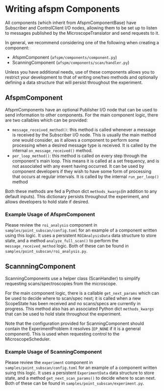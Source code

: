 # Writing afspm Components

All components (which inherit from AfspmComponentBase) have Subscriber and ControlClient I/O nodes, allowing them to be set up to listen to messages published by the MicroscopeTranslator and send requests to it.

In general, we recommend considering one of the following when creating a component:
- AfspmComponent (```afspm/components/component.py```)
- ScanningComponent (```afspm/components/scan/handler.py```)

Unless you have additional needs, use of these components allows you to restrict your development to that of writing one/two methods and optionally defining a data structure that will persist throughout the experiment.

## AfspmComponent

AfspmComponents have an optional Publisher I/O node that can be used to send information to other components. For the main component logic, there are two callables which can be provided:
- ```message_received_method()```: this method is called whenever a message is received by the Subscriber I/O node. This is usually the main method one would consider, as it allows a component to perform some processing when a desired message type is received. It is called by the internal ```on_message_received()``` method.
- ```per_loop_method()```: this method is called on every step through the component's main loop. This means it is called at a set frequency, and is not associated with any event having occurred. It can be used by component developers if they wish to have some form of processing that occurs at regular intervals. It is called by the internal ```run_per_loop()``` method

Both these methods are fed a Python dict ```methods_kwargs```(in addition to any default inputs). This dictionary persists throughout the experiment, and allows developers to hold state if desired.

### Example Usage of AfspmComponent

Please review the ```roi_analysis``` component in ```samples/point_subscan/config.toml``` for an example of a component written using this logic. It uses a persistent ```ROIAnalysisData``` data structure to store state, and a method ```analyze_full_scan()``` to perform the ```message_received_method``` logic. Both of these can be found in ```samples/point_subscan/roi_analysis.py```.

## ScannningComponent

ScanningComponents use a helper class (ScanHandler) to simplify requesting scans/spectroscopies from the microscope. 

For the main component logic, there is a callable ```get_next_params``` which can be used to decide where to scan/spec next; it is called when a new ScopeState has been received and no scans/specs are currently in progress. This method also has an associated Python dict ```methods_kwargs``` that can be used to hold state throughout the experiment.

Note that the configuration provided for ScanningComponent should contain the ExperimentProblem it resolves (```EP_NONE``` if it is a general component). This is used when requesting control to the MicroscopeScheduler.

### Example Usage of ScanningComponent

Please review the ```experiment``` component in ```samples/point_subscan/config.toml``` for an example of a component written suing this logic. It uses a persistent ```ExperimentData``` data structure to store state, and a method ```get_next_scan_params()``` to decide where to scan next. Both of these can be found in ```samples/point_subscan/experiment.py```.

